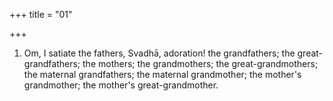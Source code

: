 +++
title = "01"

+++
1. Om, I satiate the fathers, Svadhā, adoration! the grandfathers; the great-grandfathers; the mothers; the grandmothers; the great-grandmothers; the maternal grandfathers; the maternal grandmother; the mother's grandmother; the mother's great-grandmother.
